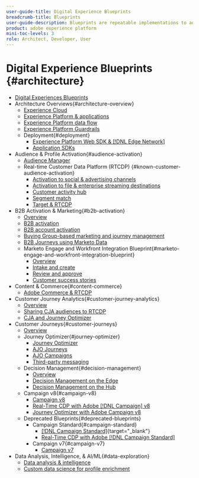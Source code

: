 ```yaml
---
user-guide-title: Digital Experience Blueprints
breadcrumb-title: Blueprints 
user-guide-description: Blueprints are repeatable implementations to address established business problems and contain architecture diagrams, technical considerations, and relevant documentation links.
product: adobe experience platform
mini-toc-levels: 3
role: Architect, Developer, User
---
```


# Digital Experience Blueprints {#architecture}

+ [Digital Experiences Blueprints](/help/blueprints/overview.md)
+ Architecture Overviews{#architecture-overview}
  + [Experience Cloud](/help/blueprints/experience-platform/experience-cloud.md)
  + [Experience Platform & applications](/help/blueprints/experience-platform/platform-applications.md)
  + [Experience Platform data flow](/help/blueprints/experience-platform/platform-data-flow.md)
  + [Experience Platform Guardrails](/help/blueprints/experience-platform/guardrails.md)
  + Deployment{#deployment}
    + [Experience Platform Web SDK & [!DNL Edge Network]](/help/blueprints/experience-platform/deployment/websdk.md)
    + [Application SDKs](/help/blueprints/experience-platform/deployment/appsdk.md)
+ Audience & Profile Activation{#audience-activation}
  + [Audience Manager](/help/blueprints/audience-activation/audience-manager.md)
  + Real-time Customer Data Platform (RTCDP) {#known-customer-audience-activation}
    + [Activation to social & advertising channels](/help/blueprints/audience-activation/advertising-activation.md)
    + [Activation to file & enterprise streaming destinations](/help/blueprints/audience-activation/enterprise-destinations.md)
    + [Customer activity hub](/help/blueprints/audience-activation/customer-activity.md)
    + [Segment match](/help/blueprints/audience-activation/segment-match.md)
    + [Target & RTCDP](/help/blueprints/audience-activation/rtcdp-target.md)
+ B2B Activation & Marketing{#b2b-activation}
  + [Overview](/help/blueprints/b2b/overview.md)
  + [B2B activation](/help/blueprints/b2b/b2bactivation.md)
  + [B2B account activation](/help/blueprints/b2b/b2b-account-activation.md)
  + [Buying Group-based marketing and journey management](/help/blueprints/b2b/b2b-buying-group-journeys.md)
  + [B2B Journeys using Marketo Data](/help/blueprints/b2b/b2b-journeys-with-marketo.md)
  + Marketo Engage and Workfront Integration Blueprint{#marketo-engage-and-workfront-integration-blueprint}
    + [Overview](/help/blueprints/b2b/marketo-engage-and-workfront-integration-blueprint/overview.md)
    + [Intake and create](/help/blueprints/b2b/marketo-engage-and-workfront-integration-blueprint/intake-and-create.md)
    + [Review and approve](/help/blueprints/b2b/marketo-engage-and-workfront-integration-blueprint/review-and-approve-blueprint.md)
    + [Customer success stories](/help/blueprints/b2b/marketo-engage-and-workfront-integration-blueprint/customer-success-stories.md)
+ Content & Commerce{#content-commerce}
  + [Adobe Commerce & RTCDP](/help/blueprints/content-commerce/commerce/commerce-rtcdp.md)
+ Customer Journey Analytics{#customer-journey-analytics}
  + [Overview](/help/blueprints/customer-journey-analytics/overview.md)
  + [Sharing CJA audiences to RTCDP](/help/blueprints/customer-journey-analytics/cja-rtcdp.md)
  + [CJA and Journey Optimizer](/help/blueprints/customer-journey-analytics/cja-ajo.md)
+ Customer Journeys{#customer-journeys}
  + [Overview](/help/blueprints/customer-journeys/overview.md)
  + Journey Optimizer{#journey-optimizer}
    + [Journey Optimizer](/help/blueprints/customer-journeys/journey-optimizer/journey-optimizer-overview.md)
    + [AJO Journeys](/help/blueprints/customer-journeys/journey-optimizer/journey-optimizer-journeys.md)
    + [AJO Campaigns](/help/blueprints/customer-journeys/journey-optimizer/journey-optimizer-campaigns.md)
    + [Third-party messaging](/help/blueprints/customer-journeys/journey-optimizer/3rd-party-messaging.md)
  + Decision Management{#decision-management}
    + [Overview](/help/blueprints/customer-journeys/decision-management/decision-management-overview.md)
    + [Decision Management on the Edge](/help/blueprints/customer-journeys/decision-management/decision-management-edge.md)
    + [Decision Management on the Hub](/help/blueprints/customer-journeys/decision-management/decision-management-hub.md)
  + Campaign v8{#campaign-v8}
    + [Campaign v8](/help/blueprints/customer-journeys/campaign-v8/campaign-v8-overview.md)
    + [Real-Time CDP with Adobe [!DNL Campaign] v8](/help/blueprints/customer-journeys/campaign-v8/rtcdp-and-campaign-v8.md)
    + [Journey Optimizer with Adobe Campaign v8](/help/blueprints/customer-journeys/campaign-v8/ajo-and-campaign-v8.md)
  + Deprecated Blueprints{#deprecated-blueprints}
    + Campaign Standard{#campaign-standard}
      + [[!DNL Campaign Standard]](https://experienceleague.adobe.com/docs/campaign-standard.html){target="_blank"}
      + [Real-Time CDP with Adobe [!DNL Campaign Standard]](https://experienceleague.adobe.com/en/docs/campaign-standard/using/integrating-with-adobe-cloud/adobe-experience-platform/get-started-sources-destinations)
    + Campaign v7{#campaign-v7}
      + [Campaign v7](/help/blueprints/customer-journeys/campaign-v7/campaign-v7-overview.md)
+ Data Analysis, Intelligence, & AI/ML{#data-exploration}
  + [Data analysis & intelligence](/help/blueprints/data-insights/analysis.md)
  + [Custom data science for profile enrichment](/help/blueprints/data-insights/data-science.md)
